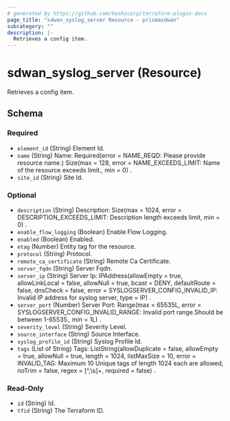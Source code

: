 ```yaml
---
# generated by https://github.com/hashicorp/terraform-plugin-docs
page_title: "sdwan_syslog_server Resource - prismasdwan"
subcategory: ""
description: |-
  Retrieves a config item.
---
```


# sdwan_syslog_server (Resource)

Retrieves a config item.



<!-- schema generated by tfplugindocs -->
## Schema

### Required

- `element_id` (String) Element Id.
- `name` (String) Name: Required(error = NAME_REQD: Please provide resource name.) Size(max = 128, error = NAME_EXCEEDS_LIMIT: Name of the resource exceeds limit., min = 0) .
- `site_id` (String) Site Id.

### Optional

- `description` (String) Description: Size(max = 1024, error = DESCRIPTION_EXCEEDS_LIMIT: Description length exceeds limit, min = 0) .
- `enable_flow_logging` (Boolean) Enable Flow Logging.
- `enabled` (Boolean) Enabled.
- `etag` (Number) Entity tag for the resource.
- `protocol` (String) Protocol.
- `remote_ca_certificate` (String) Remote Ca Certificate.
- `server_fqdn` (String) Server Fqdn.
- `server_ip` (String) Server Ip: IPAddress(allowEmpty = true, allowLinkLocal = false, allowNull = true, bcast = DENY, defaultRoute = false, dnsCheck = false, error = SYSLOGSERVER_CONFIG_INVALID_IP: Invalid IP address for syslog server, type = IP) .
- `server_port` (Number) Server Port: Range(max = 65535L, error = SYSLOGSERVER_CONFIG_INVALID_RANGE: Invalid port range.Should be between 1-65535., min = 1L) .
- `severity_level` (String) Severity Level.
- `source_interface` (String) Source Interface.
- `syslog_profile_id` (String) Syslog Profile Id.
- `tags` (List of String) Tags: ListString(allowDuplicate = false, allowEmpty = true, allowNull = true, length = 1024, listMaxSize = 10, error = INVALID_TAG: Maximum 10 Unique tags of length 1024 each are allowed, noTrim = false, regex = [^,\\s]+, required = false) .

### Read-Only

- `id` (String) Id.
- `tfid` (String) The Terraform ID.
